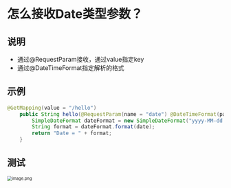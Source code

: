 # 怎么接收Date类型参数？





## 说明

- 通过@RequestParam接收，通过value指定key
- 通过@DateTimeFormat指定解析的格式



## 示例

```java
@GetMapping(value = "/hello")
    public String hello(@RequestParam(name = "date") @DateTimeFormat(pattern = "yyyy-MM-dd HH:mm:ss")  Date date) {
        SimpleDateFormat dateFormat = new SimpleDateFormat("yyyy-MM-dd HH:mm:ss");
        String format = dateFormat.format(date);
        return "Date = " + format;
    }
```





## 测试

<img src="http://81.71.143.136/figurebed/figurebedcontroller/picture/1d8cb8ed-f2e7-4ba3-8336-ef092b910fe5683" alt="image.png" style="zoom:67%;" />